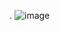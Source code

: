 .
![image](https://user-images.githubusercontent.com/97514461/201132066-04e4168f-7ba6-45e4-be3d-58e540ffb0a0.png)
